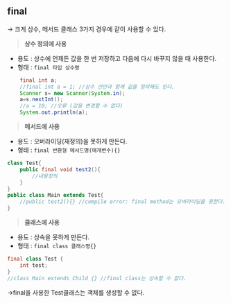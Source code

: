 ## **final**

→ 크게 상수, 메서드 클래스 3가지 경우에 같이 사용할 수 있다.

> **상수 정의에 사용**
> 
- 용도 : 상수에 언제든 값을 한 번 저장하고 다음에 다시 바꾸지 않을 때 사용한다.
- 형태 : `final 타입 상수명`

```java
	final int a;
	//final int a = 1; //상수 선언과 함께 값을 정의해도 된다.
	Scanner s= new Scanner(System.in);
	a=s.nextInt();
	//a = 10; //오류 (값을 변경할 수 없다)
	System.out.println(a);
```

> **메서드에 사용**
> 
- 용도 : 오버라이딩(재정의)을 못하게 만든다.
- 형태 : `final 반환형 메서드명(매개변수){}`

```java
class Test{
	public final void test2(){
		//내용정의
	}
}
public class Main extends Test{
	//public test2(){} //compile error: final method는 오버라이딩을 못한다.
}
```

> **클래스에 사용**
> 
- 용도 : 상속을 못하게 만든다.
- 형태 : `final class 클래스명{}`

```java
final class Test {
	int test;
}
//class Main extends Child {} //final class는 상속할 수 없다.
```

→final을 사용한 Test클래스는 객체를 생성할 수 없다.
